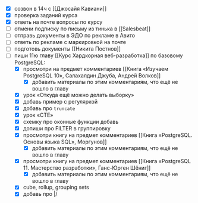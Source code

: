- [x] созвон в 14ч с [[Джосайя Кавиани]]
- [x] проверка заданий курса
- [x] ответь на почте вопросы по курсу 
- [ ] отмени подписку по письму из тинька в [[Salesbeat]]
- [ ] отправь документы в ЭДО по рекламе в Авито
- [ ] ответь по рекламе с маркировкой на почте
- [ ] подготовь документы [[Никита Постнов]]
- [ ] пиши 11ю главу [[Курс Хардкорная веб-разработка]] по базовому PostgreSQL:
	- [x] просмотри на предмет комментариев [[Книга «Изучаем PostgreSQL 10», Салахалдин Джуба, Андрей Волков]]
		- [x] добавить материалы по этим комментариям, что ещё не вошло в главу 
	- [x] урок «Откуда ещё можно делать выборку»
	- [x] добавь пример с регуляркой
	- [x] добавь про `truncate`
	- [x] урок «CTE»
	- [x] схемку про оконные функции добавь
	- [x] допиши про FILTER в группировку
	- [x] просмотри книгу на предмет комментариев [[Книга «PostgreSQL. Основы языка SQL», Моргунов]]
		- [x] добавить материалы по этим комментариям, что ещё не вошло в главу
	- [x] просмотри книгу на предмет комментариев [[Книга «PostgreSQL 11. Мастерство разработки», Ганс-Юрген Шёниг]]
		- [x] добавить материалы по этим комментариям, что ещё не вошло в главу
	- [x] cube, rollup, grouping sets
	- [x] добавь про |/
